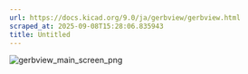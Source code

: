 ```yaml
---
url: https://docs.kicad.org/9.0/ja/gerbview/gerbview.html
scraped_at: 2025-09-08T15:28:06.835943
title: Untitled
---
```


![gerbview_main_screen_png](images/ja/gerbview_main_screen.png)

